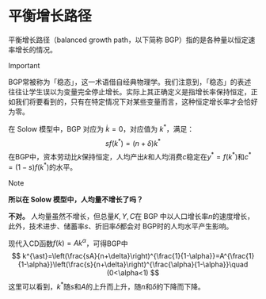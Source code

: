 # 平衡增长路径



平衡增长路径（balanced growth path，以下简称 BGP）指的是各种量以恒定速率增长的情况。



> [!IMPORTANT]
>
> BGP常被称为「稳态」，这一术语借自经典物理学。我们注意到，「稳态」的表述往往让学生误以为变量完全停止增长。实际上其正确定义是指增长率保持恒定，正如我们将要看到的，只有在特定情况下对某些变量而言，这种恒定增长率才会恰好为零。



在 Solow 模型中，BGP 对应为 $\dot{k}=0$，对应值为 $k^{\ast}$，满足：
$$
sf(k^{\ast})=(n+\delta)k^{\ast}
$$
在BGP中，资本劳动比$k$保持恒定，人均产出$k$和人均消费$c$稳定在$y^{\ast}=f(k^{\ast})$和$c^{\ast}=(1-s)f(k^{\ast})$的水平。



> [!Note]
>
> **所以在 Solow 模型中，人均量不增长了吗？**
>
> **不对。** 人均量虽然不增长，但总量$K,Y,C$在 BGP 中以人口增长率$n$的速度增长，此外，技术进步、储蓄率$s$、折旧率$\delta$都会对 BGP时的人均水平产生影响。



现代入CD函数$f(k)=Ak^{\alpha}$，可得BGP中
$$
k^{\ast}=\left(\frac{sA}{n+\delta}\right)^{\frac{1}{1-\alpha}}=A^{\frac{1}{1-\alpha}}\left(\frac{s}{n+\delta}\right)^{\frac{\alpha}{1-\alpha}}\quad (0<\alpha<1)
$$
这里可以看到，$k^{\ast}$随$s$和$A$的上升而上升，随$n$和$\delta$的下降而下降。